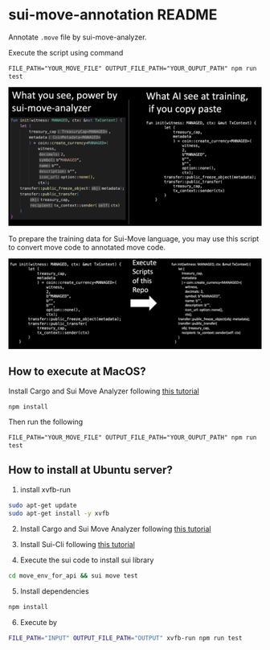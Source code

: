 # sui-move-annotation README

Annotate `.move` file by sui-move-analyzer.

Execute the script using command
```
FILE_PATH="YOUR_MOVE_FILE" OUTPUT_FILE_PATH="YOUR_OUPUT_PATH" npm run test
```

![Alt text](/assets/images/image.png)

To prepare the training data for Sui-Move language, you may use this script to convert move code to annotated move code.

![Alt text](/assets/images/image2.png)

## How to execute at MacOS?


Install Cargo and Sui Move Analyzer following [this tutorial](https://blog.sui.io/move-analyzer-tutorial/)

```
npm install
```

Then run the following
```
FILE_PATH="YOUR_MOVE_FILE" OUTPUT_FILE_PATH="YOUR_OUPUT_PATH" npm run test
```

## How to install at Ubuntu server?


1. install xvfb-run

```bash
sudo apt-get update
sudo apt-get install -y xvfb
```

2. Install Cargo and Sui Move Analyzer following [this tutorial](https://blog.sui.io/move-analyzer-tutorial/)

3. Install Sui-Cli following [this tutorial](https://docs.sui.io/guides/developer/getting-started/sui-install)

4. Execute the sui code to install sui library

```bash
cd move_env_for_api && sui move test
```

5. Install dependencies

```bash
npm install
```


6. Execute by 

```bash
FILE_PATH="INPUT" OUTPUT_FILE_PATH="OUTPUT" xvfb-run npm run test
```